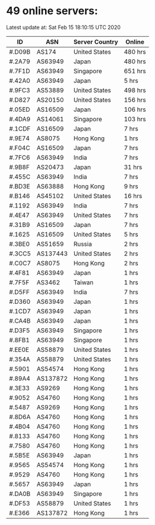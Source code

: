 # 49 online servers:

Latest update at: Sat Feb 15 18:10:15 UTC 2020

| ID | ASN | Server Country | Online |
| -- | --- | -------------- | ------ |
| #.D09B | AS174 | United States | 480 hrs |
| #.2A79 | AS63949 | Japan | 480 hrs |
| #.7F1D | AS63949 | Singapore | 651 hrs |
| #.42A0 | AS63949 | Japan | 5 hrs |
| #.9FC3 | AS53889 | United States | 498 hrs |
| #.D827 | AS20150 | United States | 156 hrs |
| #.05ED | AS16509 | Japan | 106 hrs |
| #.4DA9 | AS14061 | Singapore | 103 hrs |
| #.1CDF | AS16509 | Japan | 7 hrs |
| #.9E74 | AS8075 | Hong Kong | 1 hrs |
| #.F04C | AS16509 | Japan | 7 hrs |
| #.7FC6 | AS63949 | India | 7 hrs |
| #.9B8F | AS20473 | Japan | 31 hrs |
| #.455C | AS63949 | India | 7 hrs |
| #.BD3E | AS63888 | Hong Kong | 9 hrs |
| #.B146 | AS45102 | United States | 16 hrs |
| #.1192 | AS63949 | India | 7 hrs |
| #.4E47 | AS63949 | United States | 7 hrs |
| #.31B9 | AS16509 | Japan | 7 hrs |
| #.1625 | AS16509 | United States | 5 hrs |
| #.3BE0 | AS51659 | Russia | 2 hrs |
| #.3CC5 | AS137443 | United States | 2 hrs |
| #.C0C7 | AS8075 | Hong Kong | 2 hrs |
| #.4F81 | AS63949 | Japan | 1 hrs |
| #.7F5F | AS3462 | Taiwan | 1 hrs |
| #.D5FF | AS63949 | India | 7 hrs |
| #.D360 | AS63949 | Japan | 1 hrs |
| #.1CD7 | AS63949 | Japan | 1 hrs |
| #.CA4B | AS63949 | Japan | 1 hrs |
| #.D3F5 | AS63949 | Singapore | 1 hrs |
| #.8FB1 | AS63949 | Singapore | 1 hrs |
| #.EE0E | AS58879 | United States | 1 hrs |
| #.354A | AS58879 | United States | 1 hrs |
| #.5901 | AS54574 | Hong Kong | 1 hrs |
| #.89A4 | AS137872 | Hong Kong | 1 hrs |
| #.3E33 | AS9269 | Hong Kong | 1 hrs |
| #.9052 | AS4760 | Hong Kong | 1 hrs |
| #.5487 | AS9269 | Hong Kong | 1 hrs |
| #.8D6A | AS4760 | Hong Kong | 1 hrs |
| #.4B04 | AS4760 | Hong Kong | 1 hrs |
| #.8133 | AS4760 | Hong Kong | 1 hrs |
| #.7580 | AS4760 | Hong Kong | 1 hrs |
| #.5B5E | AS63949 | Japan | 1 hrs |
| #.9565 | AS54574 | Hong Kong | 1 hrs |
| #.9529 | AS4760 | Hong Kong | 1 hrs |
| #.5657 | AS63949 | Japan | 1 hrs |
| #.DA0B | AS63949 | Singapore | 1 hrs |
| #.DF53 | AS58879 | United States | 1 hrs |
| #.E366 | AS137872 | Hong Kong | 1 hrs |

